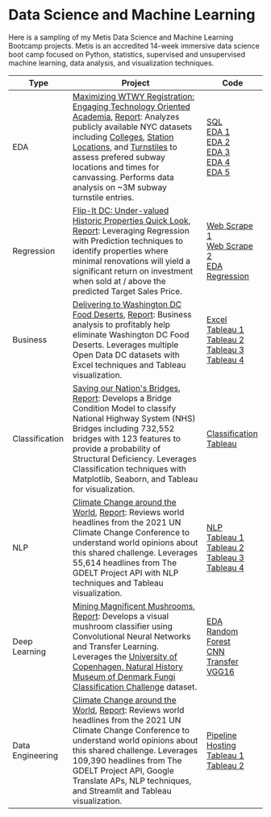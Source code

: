 # Data Science and Machine Learning
Here is a sampling of my Metis Data Science and Machine Learning Bootcamp projects. Metis is an accredited 14-week immersive data science boot camp focused on Python, statistics, supervised and unsupervised machine learning, data analysis, and visualization techniques.



| Type             | Project                                                      | Code                                                         |
| ---------------- | ------------------------------------------------------------ | ------------------------------------------------------------ |
| EDA              | [Maximizing WTWY Registration: Engaging Technology Oriented Academia](https://github.com/arbgar/metis/blob/main/EDA/Project/Final%20Deliverable/WTWY%20Presentation.pdf), [Report](https://github.com/arbgar/metis/blob/main/EDA/Project/Final%20Deliverable/WTWY%20Report.md): Analyzes publicly available NYC datasets including [Colleges](https://www.ny.com/academia/colleges.html), [Station Locations](https://data.cityofnewyork.us/Transportation/Subway-Entrances/drex-xx56), and [Turnstiles](http://web.mta.info/developers/turnstile.html) to assess prefered subway locations and times for canvassing. Performs data analysis on ~3M subway turnstile entries. | [SQL](https://github.com/arbgar/metis/blob/main/EDA/Project/Final%20Deliverable/SQLAlchemy_Exercise.ipynb) <br/>[EDA 1](https://github.com/arbgar/metis/blob/main/EDA/Project/Final%20Deliverable/mta_raw_data_2018.ipynb)   <br/>[EDA 2](https://github.com/arbgar/metis/blob/main/EDA/Project/Final%20Deliverable/mta_clean_data_2018.ipynb) <br/>[EDA 3](https://github.com/arbgar/metis/blob/main/EDA/Project/Final%20Deliverable/mta_final_2018.ipynb) <br/>[EDA 4](https://github.com/arbgar/metis/blob/main/EDA/Project/Final%20Deliverable/mta_data_2021.ipynb)<br/>[EDA 5](https://github.com/arbgar/metis/blob/main/EDA/Project/Final%20Deliverable/university_location.ipynb) |
| Regression       | [Flip-It DC: Under-valued Historic Properties Quick Look](https://github.com/arbgar/metis/blob/main/Regression/Project/Final%20Deliverable/FID%20Presentation.pdf), [Report](https://github.com/arbgar/metis/blob/main/Regression/Project/Final%20Deliverable/FID%20Report.md): Leveraging Regression with Prediction techniques to identify properties where minimal renovations will yield a significant return on investment when sold at / above the predicted Target Sales Price. | [Web Scrape 1](https://github.com/arbgar/metis/blob/main/Regression/Project/Final%20Deliverable/1_collect_area_hs_scrape.ipynb)   <br/>[Web Scrape 2](https://github.com/arbgar/metis/blob/main/Regression/Project/Final%20Deliverable/2_collect_individual_hs_scrape.ipynb) <br/>[EDA](https://github.com/arbgar/metis/blob/main/Regression/Project/Final%20Deliverable/3_model_reg1_eda.ipynb) <br/>[Regression](https://github.com/arbgar/metis/blob/main/Regression/Project/Final%20Deliverable/4_model_reg2_predict.ipynb) |
| Business         | [Delivering to Washington DC Food Deserts](https://github.com/arbgar/metis/blob/main/Business%20Fundamentals/Project/Final%20Deliverable/bf_presentation.pdf), [Report](https://github.com/arbgar/metis/blob/main/Business%20Fundamentals/Project/Final%20Deliverable/bf_report.md): Business analysis to profitably help eliminate Washington DC Food Deserts. Leverages multiple Open Data DC datasets with Excel techniques and Tableau visualization. | [Excel](https://github.com/arbgar/metis/blob/main/Business%20Fundamentals/Project/Final%20Deliverable/bf_78_analysis.xlsx)<br/>[Tableau 1](https://public.tableau.com/app/profile/alison.garrett/viz/bf_78_analysis/Ward7)<br/>[Tableau 2](https://public.tableau.com/app/profile/alison.garrett/viz/bf_ward_grocery/Sheet2)<br/>[Tableau 3](https://public.tableau.com/app/profile/alison.garrett/viz/bf_need/Dashboard1) <br/>[Tableau 4](https://public.tableau.com/app/profile/alison.garrett/viz/Wards-PS/Sheet2) |
| Classification   | [Saving our Nation's Bridges](https://github.com/arbgar/metis/blob/main/Classification/Project/Final%20Deliverable/cl_presentation.pdf), [Report](https://github.com/arbgar/metis/blob/main/Classification/Project/Final%20Deliverable/cl_report.md): Develops a Bridge Condition Model to classify National Highway System (NHS) Bridges including 732,552 bridges with 123 features to provide a probability of Structural Deficiency. Leverages Classification techniques with Matplotlib, Seaborn, and Tableau for visualization. | [Classification](https://github.com/arbgar/metis/blob/main/Classification/Project/Final%20Deliverable/nbi_model.ipynb)<br/>[Tableau](https://public.tableau.com/static/images/NB/NBI_25_1/Dashboard1/4_3.png) |
| NLP              | [Climate Change around the World](https://github.com/arbgar/metis/blob/main/NLP/Project/Final%20Deliverable/nlp_report.md), [Report](https://github.com/arbgar/metis/blob/main/NLP/Project/Final%20Deliverable/nlp_presentation.pdf): Reviews world headlines from the 2021 UN Climate Change Conference to understand world opinions about this shared challenge. Leverages 55,614 headlines from The GDELT Project API with NLP techniques and Tableau visualization. | [NLP](https://github.com/arbgar/metis/blob/main/NLP/Project/Final%20Deliverable/nlp_gdelt.ipynb)<br/>[Tableau 1](https://public.tableau.com/static/images/nl/nlp_polarity_time/Dashboard1/4_3.png)<br/>[Tableau 2](https://public.tableau.com/static/images/nl/nlp_region_topic_polarity/Dashboard1/4_3.png)<br/>[Tableau 3](https://public.tableau.com/app/profile/alison.garrett/viz/nlp_articles/Dashboard1)<br/>[Tableau 4](https://public.tableau.com/static/images/nl/nlp_map/Dashboard1/4_3.png) |
| Deep Learning    | [Mining Magnificent Mushrooms](https://github.com/arbgar/metis/blob/main/Deep%20Learning/Project/Final%20Deliverable/dl_presentation.pdf), [Report](https://github.com/arbgar/metis/tree/main/Deep%20Learning/Project/Final%20Deliverable/dl_report.md): Develops a visual mushroom classifier using Convolutional Neural Networks and Transfer Learning. Leverages the [University of Copenhagen, Natural History Museum of Denmark Fungi Classification Challenge](https://snm.ku.dk/english/news/all_news/2018/2018.5/the-fungi-classification-challenge/) dataset. | [EDA](https://github.com/arbgar/metis/blob/main/Deep%20Learning/Project/Final%20Deliverable/dl_eda.ipynb)<br/>[Random Forest](https://github.com/arbgar/metis/blob/main/Deep%20Learning/Project/Final%20Deliverable/dl_rf.ipynb)<br/>[CNN](https://github.com/arbgar/metis/blob/main/Deep%20Learning/Project/Final%20Deliverable/dl_cnn.ipynb)<br/>[Transfer VGG16](https://github.com/arbgar/metis/blob/main/Deep%20Learning/Project/Final%20Deliverable/dl_xfr_vgg16_256.ipynb) |
| Data Engineering | [Climate Change around the World](https://github.com/arbgar/metis/blob/main/Engineering/Project/Final%20Deliverable/de_presentation.pdf), [Report](https://github.com/arbgar/metis/tree/main/Engineering/Project/Final%20Deliverable/de_report.md): Reviews world headlines from the 2021 UN Climate Change Conference to understand world opinions about this shared challenge. Leverages 109,390 headlines from The GDELT Project API, Google Translate APs, NLP techniques,  and Streamlit and Tableau visualization. | [Pipeline](https://github.com/arbgar/metis/blob/main/Engineering/Project/Final%20Deliverable/de_gdelt.ipynb) <br/>[Hosting](https://github.com/arbgar/metis/blob/main/Engineering/Project/Final%20Deliverable/de_app.py)<br/>[Tableau 1](https://public.tableau.com/static/images/de/de_headlines/Dashboard2/4_3.png)<br/>[Tableau 2](https://public.tableau.com/static/images/de/de_local/Dashboard1/4_3.png) |

